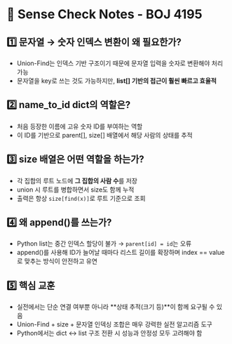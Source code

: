 # 📌 Sense Check Notes - BOJ 4195

## 1️⃣ 문자열 → 숫자 인덱스 변환이 왜 필요한가?

- Union-Find는 인덱스 기반 구조이기 때문에 문자열 입력을 숫자로 변환해야 처리 가능
- 문자열을 key로 쓰는 것도 가능하지만, **list[] 기반의 접근이 훨씬 빠르고 효율적**

## 2️⃣ name_to_id dict의 역할은?

- 처음 등장한 이름에 고유 숫자 ID를 부여하는 역할
- 이 ID를 기반으로 parent[], size[] 배열에서 해당 사람의 상태를 추적

## 3️⃣ size 배열은 어떤 역할을 하는가?

- 각 집합의 루트 노드에 **그 집합의 사람 수**를 저장
- union 시 루트를 병합하면서 size도 함께 누적
- 출력은 항상 `size[find(x)]`로 루트 기준으로 조회

## 4️⃣ 왜 append()를 쓰는가?

- Python list는 중간 인덱스 할당이 불가 → `parent[id] = id`는 오류
- append()를 사용해 ID가 늘어날 때마다 리스트 길이를 확장하며 index == value로 맞추는 방식이 안전하고 유연

## 5️⃣ 핵심 교훈

- 실전에서는 단순 연결 여부뿐 아니라 **상태 추적(크기 등)**이 함께 요구될 수 있음
- Union-Find + size + 문자열 인덱싱 조합은 매우 강력한 실전 알고리즘 도구
- Python에서는 dict ↔ list 구조 전환 시 성능과 안정성 모두 고려해야 함
